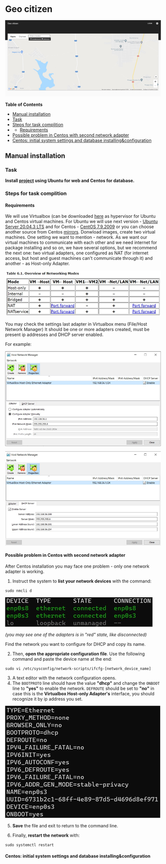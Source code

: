 # Geo citizen

![Main image](img/index.jpg?raw=true)

**Table of Contents**  

* [Manual installation](#Manual-installation)  
* [Task](#Task)
* [Steps for task complition](#Steps-for-task-complition)
* * [Requirements](#Requirements)
* [Possible problem in Centos with second network adapter](#Possible-problem-in-Centos-with-second-network-adapter)
* [Centos: initial system settings and database installing&configuration](#Centos:-initial-system-settings-and-database-installing&configuration)

## Manual installation
### Task
**Install [project](https://github.com/mentorchita/Geocit134) using Ubuntu for web and Centos for database.**

### Steps for task complition

#### Requirements

We will use Virtualbox (can be downloaded [here](https://www.virtualbox.org/wiki/Downloads) as hypervisor for Ubuntu and Centos virtual machines.
For Ubuntu we will use next version - [Ubuntu Server 20.04.3 LTS](https://releases.ubuntu.com/20.04/ubuntu-20.04.3-live-server-amd64.iso.torrent?_ga=2.115100164.244318738.1644355101-915704212.1643474286) and for Centos - [CentOS 7.9.2009](http://ftp.rz.uni-frankfurt.de/pub/mirrors/centos/7.9.2009/isos/x86_64/CentOS-7-x86_64-DVD-2009.torrent) or you can choose another source from Centos [mirrors](http://isoredirect.centos.org/centos/7/isos/x86_64/).
Donwload images, create two virtual machines. One setting we want to mention - network. As we want our virtual machines to communicate with each other and we need internet for package installing and so on, we have several options, but we recommend the next one: two virtual adapters, one configured as NAT (for internet access, but host and guest machines can't communicate through it) and another - as Host-only Adapter.

![Virtualbox_manual](img/Virtualbox_network_variants.jpg?raw=true "https://www.virtualbox.org/manual/ch06.html")

You may check the settings last adapter in Virtualbox menu (File/Host Network Manager) It should be one or more adapters created, must be present ip addresses and DHCP server enabled.

For example:

![Adapter](img/Host_Network_Manager1.jpg?raw=true)

![Dhcp server](img/Host_Network_Manager2.jpg?raw=true)


#### Possible problem in Centos with second network adapter

After Centos installation you may face one problem - only one network adapter is working.
1. Instruct the system to **list your network devices** with the command:
```
sudo nmcli d
```
![nmcli](img/nmcli.jpg?raw=true)

*(you may see one of the adapters is in "red" state, like disconnected)*

Find the network you want to configure for DHCP and copy its name.

2. Then, **open the appropriate configuration file**. Use the following command and paste the device name at the end:
```
sudo vi /etc/sysconfig/network-scripts/ifcfg-[network_device_name]
```
3. A text editor with the network configuration opens.
4. The `BOOTPROTO` line should have the value **"dhcp"** and change the `ONBOOT` line to **"yes"** to enable the network. `DEFROUTE` should be set to **"no"** in case this is the **Virtualbox Host-only Adapter's** interface, you should recognize it by ip address you set.

![interfece](img/interface.jpg?raw=true)

5. **Save** the file and exit to return to the command line.

6. Finally, **restart the network** with:

```
sudo systemctl restart
```

#### Centos: initial system settings and database installing&configuration
